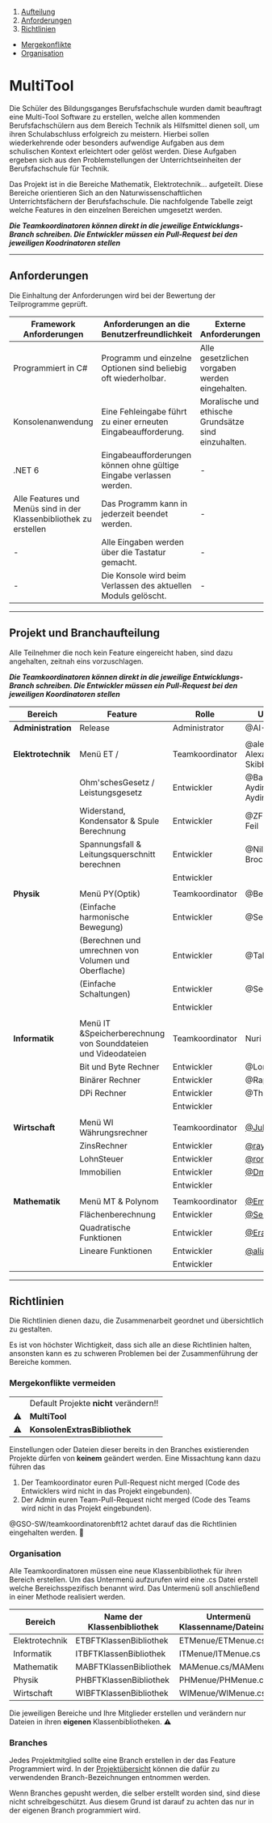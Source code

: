 1. [Aufteilung](#projekt-und-branchaufteilung)
2. [Anforderungen](#anforderungen)
3. [Richtlinien](#richtlinien)  
- [Mergekonflikte](#mergekonflikte-vermeiden)  
- [Organisation](#organisation)  


# MultiTool
Die Schüler des Bildungsganges Berufsfachschule wurden damit beauftragt eine Multi-Tool Software zu erstellen, welche allen kommenden Berufsfachschülern aus dem Bereich Technik als Hilfsmittel dienen soll, um ihren Schulabschluss erfolgreich zu meistern. Hierbei sollen wiederkehrende oder besonders aufwendige Aufgaben aus dem schulischen Kontext erleichtert oder gelöst werden. Diese Aufgaben ergeben sich aus den Problemstellungen der Unterrichtseinheiten der Berufsfachschule für Technik. 

Das Projekt ist in die Bereiche Mathematik, Elektrotechnik… aufgeteilt. Diese Bereiche orientieren Sich an den Naturwissenschaftlichen Unterrichtsfächern der Berufsfachschule. Die nachfolgende Tabelle zeigt welche Features in den einzelnen Bereichen umgesetzt werden.


***Die Teamkoordinatoren können direkt in die jeweilige Entwicklungs-Branch schreiben. Die Entwickler müssen ein Pull-Request bei den jeweiligen Koodrinatoren stellen*** 

---

## Anforderungen

Die Einhaltung der Anforderungen wird bei der Bewertung der Teilprogramme geprüft.

|Framework Anforderungen | Anforderungen an die Benutzerfreundlichkeit| Externe Anforderungen|
|----------|----------|----------|
|Programmiert in C#|Programm und einzelne Optionen sind beliebig oft wiederholbar.|Alle gesetzlichen vorgaben werden eingehalten.|
|Konsolenanwendung|Eine Fehleingabe führt zu einer erneuten Eingabeaufforderung.|Moralische und ethische Grundsätze sind einzuhalten.|
|.NET 6 |Eingabeaufforderungen können ohne gültige Eingabe verlassen werden. |-|
|Alle Features und Menüs sind in der Klassenbibliothek zu erstellen|Das Programm kann in jederzeit beendet werden.|-|
|-|Alle Eingaben werden über die Tastatur gemacht.|-|
|-|Die Konsole wird beim Verlassen des aktuellen Moduls gelöscht.|-|

---

## Projekt und Branchaufteilung

Alle Teilnehmer die noch kein Feature eingereicht haben, sind dazu angehalten, zeitnah eins vorzuschlagen. 

***Die Teamkoordinatoren können direkt in die jeweilige Entwicklungs-Branch schreiben. Die Entwickler müssen ein Pull-Request bei den jeweiligen Koordinatoren stellen*** 

| Bereich     	    | Feature 	|Rolle		        |Username	|Branch		             |
| --------------- 	| -------- 	|------		        |--------	|-----------	         |
|**Administration**	|Release    |Administrator		|@AI-Assistant|Release, main         |
|		                |	          |		              |      		|		                   |		
|**Elektrotechnik**	|Menü ET /   |Teamkoordinator  |@alex030406 Alexander Skibbe         |ETEntwicklung,Feature1|
|                   |Ohm'schesGesetz / Leistungsgesetz           |Entwickler       |@Baran-Aydin05 Baran Aydin         |Feature2              |
|                   |Widerstand, Kondensator & Spule Berechnung           |Entwickler       |@ZFNico Nico Feil         |Feature3              |
|                   |Spannungsfall & Leitungsquerschnitt berechnen           |Entwickler       |@Nilsbrocki Nils Brockert        |Feature4              |
|                   |           |Entwickler       |         |Feature5              |
|		                |	          |              		|		      |		                   |		
|**Physik**	        |Menü PY(Optik)|Teamkoordinator  |@BerkayyI|PHEntwicklung	,Feature6|
|		                |  (Einfache harmonische Bewegung)   |Entwickler |@SeannPr |Feature7              |		
|		                |(Berechnen und umrechnen von Volumen und Oberflache)|Entwickler	      |@Talhak06|Feature8              |
|		                | (Einfache Schaltungen)   |Entwickler  |@Sedatz52|Feature9              |
|		                |           |Entwickler       |         |Feature10             |		
|		                |	          |                 |         |                      |				
|**Informatik**	    |Menü IT &Speicherberechnung von Sounddateien und Videodateien|Teamkoordinator  | Nuri    |ITEntwicklung,Feature11|				
|		                |Bit und Byte Rechner |Entwickler       |@LordAlendAita|Feature12             |		
|		                |Binärer Rechner|Entwickler       |@Raphael2005H|Feature13             |	
|		                |DPi Rechner|Entwickler       |@TheRaim22|Feature14             |			
|		                |	          |Entwickler       |         |Feature15             |			
|		                |	          |	                |		      |		                   |
|**Wirtschaft**	    |Menü WI Währungsrechner|Teamkoordinator  |<a href="https://github.com/Julcraftlp">@Julcraftlp</a>|WIEntwicklung,Feature16|				
|		                |ZinsRechner|Entwickler       |<a href="https://github.com/murii74">@ray</a>|Feature17             |		
|		                |LohnSteuer|Entwickler       |<a href="https://github.com/romeohodeifa">@romeohodaifa</a>|Feature18             |		
|		                |Immobilien|Entwickler       |<a href="https://github.com/demkodim">@Dmytro Demko</a>|Feature19             |
|		                |	          |Entwickler       |	        |Feature20             |	
|		                |	          |	              	|		      |                   	 |					
|**Mathematik**	    |Menü MT & Polynom|Teamkoordinator  | <a href="https://github.com/EmirCGN">@EmirCGN<a/>        |MAEntwicklung,Feature21|				
|		                |Flächenberechnung           |Entwickler       | <a href="https://github.com/Selo05">@Selo05<a/>        |Feature22             |		
|		                | Quadratische Funktionen          |Entwickler       | <a href="https://github.com/ErayAlish">@ErayAlish<a/>        |Feature23             |		
|		                |  Lineare Funktionen         |Entwickler       | <a href="https://github.com/aliaaalmustafa">@aliaaalmustafa<a/> 	      |Feature24             |
|		                |           |Entwickler	      |       	|Feature25             |


---

## Richtlinien

Die Richtlinien dienen dazu, die Zusammenarbeit geordnet und übersichtlich zu gestalten. 

Es ist von höchster Wichtigkeit, dass sich alle an diese Richtlinien halten, ansonsten kann es zu schweren Problemen bei der Zusammenführung der Bereiche kommen. 

### Mergekonflikte vermeiden

|||
| ----------- 	| ----------- 	|
|  | Default Projekte **nicht** verändern!!|
| ⚠️ |**MultiTool** |
| ⚠️  |**KonsolenExtrasBibliothek**  |

Einstellungen oder Dateien dieser bereits in den Branches existierenden Projekte dürfen von **keinem** geändert werden. Eine Missachtung kann dazu führen das 

1. Der Teamkoordinator euren Pull-Request nicht merged (Code des Entwicklers wird nicht in das Projekt eingebunden).
2. Der Admin euren Team-Pull-Request nicht merged (Code des Teams wird nicht in das Projekt eingebunden).

@GSO-SW/teamkoordinatorenbft12  achtet darauf das die Richtlinien eingehalten werden. 🦅 


### Organisation

Alle Teamkoordinatoren müssen eine neue Klassenbibliothek für ihren Bereich erstellen. Um das Untermenü aufzurufen wird eine .cs Datei erstell welche Bereichsspezifisch benannt wird. Das Untermenü soll anschließend in einer Methode realisiert werden. 

|Bereich|Name der Klassenbibliothek|Untermenü Klassenname/Dateiname|Methodenbezeichnung|
| ----------- 	| ----------- 	| ----------- 	| ----------- 	|
| Elektrotechnik | ETBFTKlassenBibliothek|ETMenue/ETMenue.cs|ETSubMenue|
| Informatik|ITBFTKlassenBibliothek |ITMenue/ITMenue.cs|ITSubMenue|
| Mathematik  |MABFTKlassenBibliothek |MAMenue.cs/MAMenue|MASubMenue|
|Physik|PHBFTKlassenBibliothek|PHMenue/PHMenue.cs|PHSubMenue|
|Wirtschaft|WIBFTKlassenBibliothek|WIMenue/WIMenue.cs|WISubMenue|

Die jeweiligen Bereiche und Ihre Mitglieder erstellen und verändern nur Dateien in ihren **eigenen** Klassenbibliotheken. ⚠️ 

### Branches

Jedes Projektmitglied sollte eine Branch erstellen in der das Feature Programmiert wird. In der [Projektübersicht](#projekt-und-branchaufteilung) können die dafür zu verwendenden Branch-Bezeichnungen entnommen werden. 

Wenn Branches gepusht werden, die selber erstellt worden sind, sind diese nicht schreibgeschützt. Aus diesem Grund ist darauf zu achten das nur in der eigenen Branch programmiert wird.
